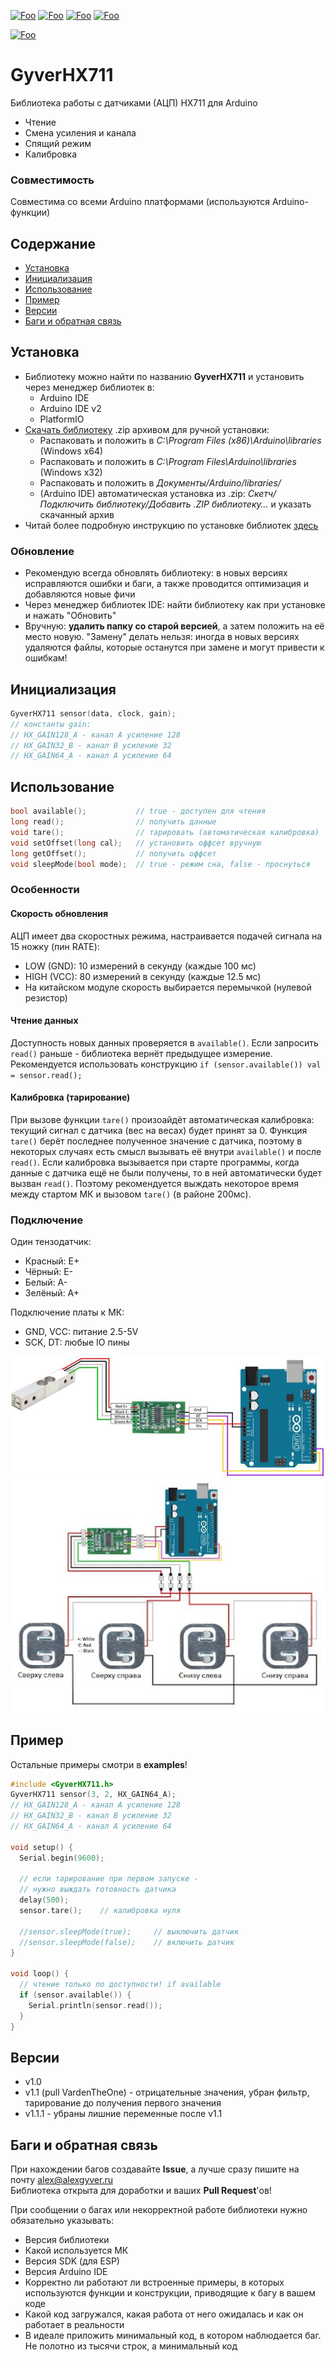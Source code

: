 [![Foo](https://img.shields.io/badge/Version-1.1.1-brightgreen.svg?style=flat-square)](#versions)
[![Foo](https://img.shields.io/badge/Website-AlexGyver.ru-blue.svg?style=flat-square)](https://alexgyver.ru/)
[![Foo](https://img.shields.io/badge/%E2%82%BD$%E2%82%AC%20%D0%9D%D0%B0%20%D0%BF%D0%B8%D0%B2%D0%BE-%D1%81%20%D1%80%D1%8B%D0%B1%D0%BA%D0%BE%D0%B9-orange.svg?style=flat-square)](https://alexgyver.ru/support_alex/)
[![Foo](https://img.shields.io/badge/README-ENGLISH-blueviolet.svg?style=flat-square)](https://github-com.translate.goog/GyverLibs/GyverHX711?_x_tr_sl=ru&_x_tr_tl=en)  

[![Foo](https://img.shields.io/badge/ПОДПИСАТЬСЯ-НА%20ОБНОВЛЕНИЯ-brightgreen.svg?style=social&logo=telegram&color=blue)](https://t.me/GyverLibs)

# GyverHX711
Библиотека работы с датчиками (АЦП) HX711 для Arduino
- Чтение
- Смена усиления и канала
- Спящий режим
- Калибровка

### Совместимость
Совместима со всеми Arduino платформами (используются Arduino-функции)

## Содержание
- [Установка](#install)
- [Инициализация](#init)
- [Использование](#usage)
- [Пример](#example)
- [Версии](#versions)
- [Баги и обратная связь](#feedback)

<a id="install"></a>
## Установка
- Библиотеку можно найти по названию **GyverHX711** и установить через менеджер библиотек в:
    - Arduino IDE
    - Arduino IDE v2
    - PlatformIO
- [Скачать библиотеку](https://github.com/GyverLibs/GyverHX711/archive/refs/heads/main.zip) .zip архивом для ручной установки:
    - Распаковать и положить в *C:\Program Files (x86)\Arduino\libraries* (Windows x64)
    - Распаковать и положить в *C:\Program Files\Arduino\libraries* (Windows x32)
    - Распаковать и положить в *Документы/Arduino/libraries/*
    - (Arduino IDE) автоматическая установка из .zip: *Скетч/Подключить библиотеку/Добавить .ZIP библиотеку…* и указать скачанный архив
- Читай более подробную инструкцию по установке библиотек [здесь](https://alexgyver.ru/arduino-first/#%D0%A3%D1%81%D1%82%D0%B0%D0%BD%D0%BE%D0%B2%D0%BA%D0%B0_%D0%B1%D0%B8%D0%B1%D0%BB%D0%B8%D0%BE%D1%82%D0%B5%D0%BA)
### Обновление
- Рекомендую всегда обновлять библиотеку: в новых версиях исправляются ошибки и баги, а также проводится оптимизация и добавляются новые фичи
- Через менеджер библиотек IDE: найти библиотеку как при установке и нажать "Обновить"
- Вручную: **удалить папку со старой версией**, а затем положить на её место новую. "Замену" делать нельзя: иногда в новых версиях удаляются файлы, которые останутся при замене и могут привести к ошибкам!


<a id="init"></a>
## Инициализация
```cpp
GyverHX711 sensor(data, clock, gain);
// константы gain:
// HX_GAIN128_A - канал А усиление 128
// HX_GAIN32_B - канал B усиление 32
// HX_GAIN64_A - канал А усиление 64
```

<a id="usage"></a>
## Использование
```cpp
bool available();           // true - доступен для чтения
long read();                // получить данные
void tare();                // тарировать (автоматическая калибровка)
void setOffset(long cal);   // установить оффсет вручную
long getOffset();           // получить оффсет
void sleepMode(bool mode);  // true - режим сна, false - проснуться
```

### Особенности
#### Скорость обновления
АЦП имеет два скоростных режима, настраивается подачей сигнала на 15 ножку (пин RATE):
- LOW (GND): 10 измерений в секунду (каждые 100 мс)
- HIGH (VCC): 80 измерений в секунду (каждые 12.5 мс)
- На китайском модуле скорость выбирается перемычкой (нулевой резистор)

#### Чтение данных
Доступность новых данных проверяется в `available()`. Если запросить `read()` раньше - библиотека вернёт предыдущее измерение. 
Рекомендуется использовать конструкцию `if (sensor.available()) val = sensor.read();`  

#### Калибровка (тарирование)
При вызове функции `tare()` произоайдёт автоматическая калибровка: текущий сигнал с датчика (вес на весах) 
будет принят за 0. Функция `tare()` берёт последнее полученное значение с датчика, поэтому в некоторых случаях 
есть смысл вызывать её внутри `available()` и после `read()`. Если калибровка вызывается при старте программы, 
когда данные с датчика ещё не были получены, то в ней автоматически будет вызван `read()`. Поэтому рекомендуется 
выждать некоторое время между стартом МК и вызовом `tare()` (в районе 200мс).

### Подключение
Один тензодатчик:
- Красный: E+
- Чёрный: E-
- Белый: A-
- Зелёный: A+

Подключение платы к МК:
- GND, VCC: питание 2.5-5V
- SCK, DT: любые IO пины

![scheme](/docs/scheme(1).jpg)
![scheme](/docs/scheme(2).jpg)

<a id="example"></a>
## Пример
Остальные примеры смотри в **examples**!
```cpp
#include <GyverHX711.h>
GyverHX711 sensor(3, 2, HX_GAIN64_A);
// HX_GAIN128_A - канал А усиление 128
// HX_GAIN32_B - канал B усиление 32
// HX_GAIN64_A - канал А усиление 64

void setup() {
  Serial.begin(9600);
  
  // если тарирование при первом запуске -
  // нужно выждать готовность датчика
  delay(500);
  sensor.tare();    // калибровка нуля
  
  //sensor.sleepMode(true);		// выключить датчик
  //sensor.sleepMode(false);	// включить датчик
}

void loop() {
  // чтение только по доступности! if available
  if (sensor.available()) {
    Serial.println(sensor.read());
  }
}
```

<a id="versions"></a>
## Версии
- v1.0
- v1.1 (pull VardenTheOne) - отрицательные значения, убран фильтр, тарирование до получения первого значения
- v1.1.1 - убраны лишние переменные после v1.1

<a id="feedback"></a>
## Баги и обратная связь
При нахождении багов создавайте **Issue**, а лучше сразу пишите на почту [alex@alexgyver.ru](mailto:alex@alexgyver.ru)  
Библиотека открыта для доработки и ваших **Pull Request**'ов!


При сообщении о багах или некорректной работе библиотеки нужно обязательно указывать:
- Версия библиотеки
- Какой используется МК
- Версия SDK (для ESP)
- Версия Arduino IDE
- Корректно ли работают ли встроенные примеры, в которых используются функции и конструкции, приводящие к багу в вашем коде
- Какой код загружался, какая работа от него ожидалась и как он работает в реальности
- В идеале приложить минимальный код, в котором наблюдается баг. Не полотно из тысячи строк, а минимальный код